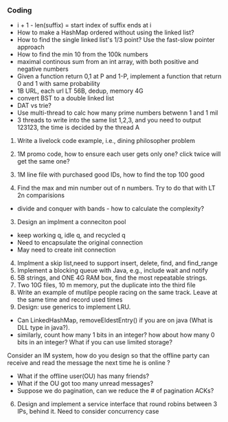 ### Coding

* i + 1 - len(suffix) = start index of suffix ends at i
* How to make a HashMap ordered without using the linked list? 
* How to find the single linked list's 1/3 point? Use the fast-slow pointer approach
* How to find the min 10 from the 100k numbers
* maximal continous sum from an int array, with both positive and negative numbers
* Given a function return 0,1 at P and 1-P, implement a function that return 0 and 1 with same probability
* 1B URL, each url LT 56B, dedup, memory 4G
* convert BST to a double linked list
* DAT vs trie?
* Use multi-thread to calc how many prime numbers betwenn 1 and 1 mil
* 3 threads to write into the same list 1,2,3, and you need to output 123123, the time is decided by the thread A

1. Write a livelock code example, i.e., dining philosopher problem
2. 1M promo code, how to ensure each user gets only one? click twice will get the same one?
3. 1M line file with purchased good IDs, how to find the top 100 good

2. Find the max and min number out of n numbers. Try to do that with LT 2n comparisions
  * divide and conquer with bands - how to calculate the complexity?
3. Design an implment a conneciton pool 
  * keep working q, idle q, and recycled q
  * Need to encapsulate the original connection
  * May need to create init connection
4. Implment a skip list,need to support insert, delete, find, and find_range
5. Implement a blocking queue with Java, e.g., include wait and notify
1. 5B strings, and ONE 4G RAM box, find the most repeatable strings.
2. Two 10G files, 10 m memory, put the duplicate into the third file 
1. Write an example of mutilpe people racing on the same track. Leave at the same time and record used times
6. Design: use generics to implement LRU. 
  * Can LinkedHashMap, removeEldestEntry() if you are on java (What is DLL type in java?).
* similarly, count how many 1 bits in an integer? how about how many 0 bits in an integer? What if you can use limited storage?

Consider an IM system, how do you design so that the offline party can receive and read the message the next time he is online ?
* What if the offline user(OU) has many friends?
* What if the OU got too many unread messages? 
* Suppose we do pagination, can we reduce the # of pagination ACKs?

6. Design and implement a service interface that round robins between 3 IPs, behind it. Need to consider concurrency case
